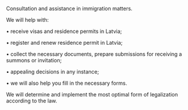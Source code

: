 Consultation and assistance in immigration matters.


We will help with:


• receive visas and residence permits in Latvia;


• register and renew residence permit in Latvia;


• collect the necessary documents, prepare submissions for receiving a summons or invitation;


• appealing decisions in any instance;


• we will also help you fill in the necessary forms.


We will determine and implement the most optimal form of legalization according to the law.
